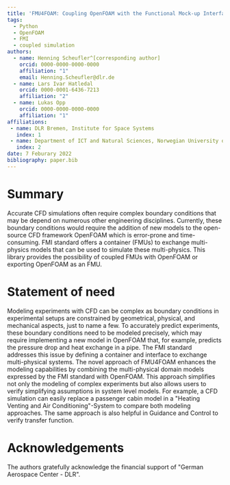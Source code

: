 ```yaml
---
title: 'FMU4FOAM: Coupling OpenFOAM with the Functional Mock-up Interface'
tags:
  - Python
  - OpenFOAM
  - FMI 
  - coupled simulation
authors:
  - name: Henning Scheufler^[corresponding author]
    orcid: 0000-0000-0000-0000
    affiliation: "1"
    email: Henning.Scheufler@dlr.de
  - name: Lars Ivar Hatledal
    orcid: 0000-0001-6436-7213
    affiliation: "2"
  - name: Lukas Opp
    orcid: 0000-0000-0000-0000
    affiliation: "1"
affiliations:
 - name: DLR Bremen, Institute for Space Systems
   index: 1
 - name: Department of ICT and Natural Sciences, Norwegian University of Science and Technology, Norway
   index: 2
date: 7 Feburary 2022
bibliography: paper.bib
---
```


# Summary


Accurate CFD simulations often require complex boundary conditions that may be depend on numerous other engineering disciplines. Currently, these boundary conditions would require the addition of new models to the open-source CFD framework OpenFOAM which is error-prone and time-consuming. FMI standard offers a container (FMUs) to exchange multi-physics models that can be used to simulate these multi-physics. This library provides the possibility of coupled FMUs with OpenFOAM or exporting OpenFOAM as an FMU.


# Statement of need

Modeling experiments with CFD can be complex as boundary conditions in experimental setups are constrained by geometrical, physical, and mechanical aspects, just to name a few. To accurately predict experiments, these boundary conditions need to be modeled precisely, which may require implementing a new model in OpenFOAM that, for example, predicts the pressure drop and heat exchange in a pipe. The FMI standard addresses this issue by defining a container and interface to exchange multi-physical systems. The novel approach of FMU4FOAM enhances the modeling capabilities by combining the multi-physical domain models expressed by the FMI standard with OpenFOAM. This approach simplifies not only the modeling of complex experiments but also allows users to verify simplifying assumptions in system level models. For example, a CFD simulation can easily replace a passenger cabin model in a "Heating Venting and Air Conditioning"-System to compare both modeling approaches. The same approach is also helpful in Guidance and Control to verify transfer function.


# Acknowledgements

The authors gratefully acknowledge the financial support of "German Aerospace Center - DLR".

